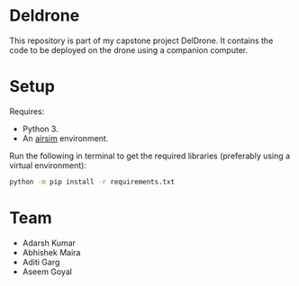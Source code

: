 # Deldrone
This repository is part of my capstone project DelDrone. It contains the
code to be deployed on the drone using a companion computer.

# Setup
Requires:
* Python 3.
* An [airsim](https://github.com/microsoft/airsim) environment.

Run the following in terminal to get the required libraries (preferably
using a virtual environment):
``` bash
python -m pip install -r requirements.txt
```

# Team
* Adarsh Kumar
* Abhishek Maira
* Aditi Garg
* Aseem Goyal
